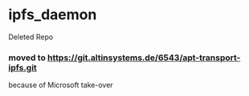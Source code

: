 # ipfs_daemon
Deleted Repo

### moved to https://git.altinsystems.de/6543/apt-transport-ipfs.git

because of Microsoft take-over
